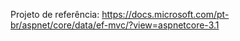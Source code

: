 Projeto de referência: https://docs.microsoft.com/pt-br/aspnet/core/data/ef-mvc/?view=aspnetcore-3.1